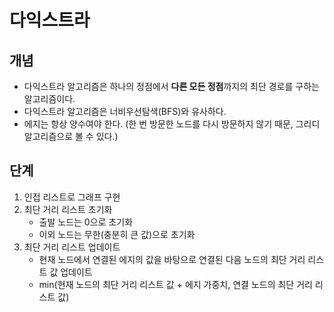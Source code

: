 # 다익스트라

## 개념

- 다익스트라 알고리즘은 하나의 정점에서 **다른 모든 정점**까지의 최단 경로를 구하는 알고리즘이다.
- 다익스트라 알고리즘은 너비우선탐색(BFS)와 유사하다.
- 에지는 항상 양수여야 한다. (한 번 방문한 노드를 다시 방문하지 않기 때문, 그리디 알고리즘으로 볼 수 있다.)

## 단계

1. 인접 리스트로 그래프 구현
2. 최단 거리 리스트 초기화
    - 출발 노드는 0으로 초기화
    - 이외 노드는 무한(충분히 큰 값)으로 초기화
3. 최단 거리 리스트 업데이트
    - 현재 노드에서 연결된 에지의 값을 바탕으로 연결된 다음 노드의 최단 거리 리스트 값 업데이트
    - min(현재 노드의 최단 거리 리스트 값 + 에지 가중치, 연결 노드의 최단 거리 리스트 값)